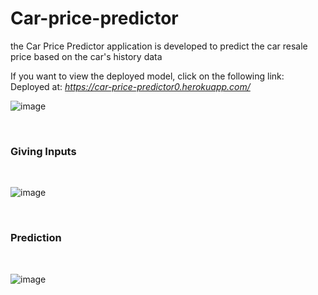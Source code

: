 # Car-price-predictor
the Car Price Predictor application is developed to predict the car resale price based on the car's history data 

If you want to view the deployed model, click on the following link:<br />
Deployed at: _https://car-price-predictor0.herokuapp.com/_
<!-- your can access the application from <a href='https://car-price-predictor0.herokuapp.com/'> here </a> -->

![image](https://user-images.githubusercontent.com/28361738/126913438-e8aca48f-e66e-49c6-b98d-ea8aceb5b7a2.png)

<br>
<h3> Giving Inputs </h3>
<br>

![image](https://user-images.githubusercontent.com/28361738/126913470-14eeb7ef-2cc5-4a0b-850d-d4523adffcc2.png)

<br>

<h3> Prediction </h3>
<br>

![image](https://user-images.githubusercontent.com/28361738/126913520-9abec83f-a937-422c-aef0-92f6510388f5.png)
